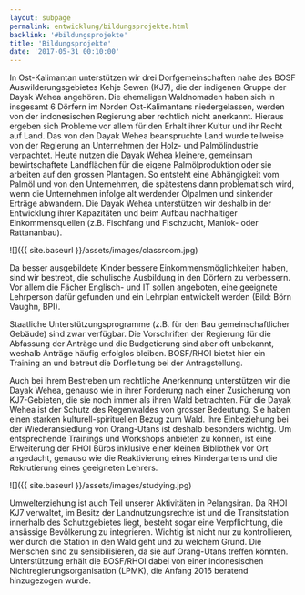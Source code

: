 ```yaml
---
layout: subpage
permalink: entwicklung/bildungsprojekte.html
backlink: '#bildungsprojekte'
title: 'Bildungsprojekte'
date: '2017-05-31 00:10:00'
---
```

In Ost-Kalimantan unterstützen wir drei Dorfgemeinschaften nahe des BOSF Auswilderungsgebietes Kehje Sewen (KJ7), die der indigenen Gruppe der Dayak Wehea angehören. Die ehemaligen Waldnomaden haben sich in insgesamt 6 Dörfern im Norden Ost-Kalimantans niedergelassen, werden von der indonesischen Regierung aber rechtlich nicht anerkannt. Hieraus ergeben sich Probleme vor allem für den Erhalt ihrer Kultur und ihr Recht auf Land. Das von den Dayak Wehea beanspruchte Land wurde teilweise von der Regierung an Unternehmen der Holz- und Palmölindustrie verpachtet. Heute nutzen die Dayak Wehea kleinere, gemeinsam bewirtschaftete Landflächen für die eigene Palmölproduktion oder sie arbeiten auf den grossen Plantagen. So entsteht eine Abhängigkeit vom Palmöl und von den Unternehmen, die spätestens dann problematisch wird, wenn die Unternehmen infolge alt werdender Ölpalmen und sinkender Erträge abwandern. Die Dayak Wehea unterstützen wir deshalb in der Entwicklung ihrer Kapazitäten und beim Aufbau nachhaltiger Einkommensquellen (z.B. Fischfang und Fischzucht, Maniok- oder Rattananbau).

![]({{ site.baseurl }}/assets/images/classroom.jpg)

Da besser ausgebildete Kinder bessere Einkommensmöglichkeiten haben, sind wir bestrebt, die schulische Ausbildung in den Dörfern zu verbessern. Vor allem die Fächer Englisch- und IT sollen angeboten, eine geeignete Lehrperson dafür gefunden und ein Lehrplan entwickelt werden (Bild: Börn Vaughn, BPI).

Staatliche Unterstützungsprogramme (z.B. für den Bau gemeinschaftlicher Gebäude) sind zwar verfügbar. Die Vorschriften der Regierung für die Abfassung der Anträge und die Budgetierung sind aber oft unbekannt, weshalb Anträge häufig erfolglos bleiben. BOSF/RHOI bietet hier ein Training an und betreut die Dorfleitung bei der Antragstellung.

Auch bei ihrem Bestreben um rechtliche Anerkennung unterstützen wir die Dayak Wehea, genauso wie in ihrer Forderung nach einer Zusicherung von KJ7-Gebieten, die sie noch immer als ihren Wald betrachten. Für die Dayak Wehea ist der Schutz des Regenwaldes von grosser Bedeutung. Sie haben einen starken kulturell-spirituellen Bezug zum Wald. Ihre Einbeziehung bei der Wiederansiedlung von Orang-Utans ist deshalb besonders wichtig. Um entsprechende Trainings und Workshops anbieten zu können, ist eine Erweiterung der RHOI Büros inklusive einer kleinen Bibliothek vor Ort angedacht, genauso wie die Reaktivierung eines Kindergartens und die Rekrutierung eines geeigneten Lehrers.

![]({{ site.baseurl }}/assets/images/studying.jpg)

Umwelterziehung ist auch Teil unserer Aktivitäten in Pelangsiran. Da RHOI KJ7 verwaltet, im Besitz der Landnutzungsrechte ist und die Transitstation innerhalb des Schutzgebietes liegt, besteht sogar eine Verpflichtung, die ansässige Bevölkerung zu integrieren. Wichtig ist nicht nur zu kontrollieren, wer durch die Station in den Wald geht und zu welchem Grund. Die Menschen sind zu sensibilisieren, da sie auf Orang-Utans treffen könnten. Unterstützung erhält die BOSF/RHOI dabei von einer indonesischen Nichtregierungsorganisation (LPMK), die Anfang 2016 beratend hinzugezogen wurde.